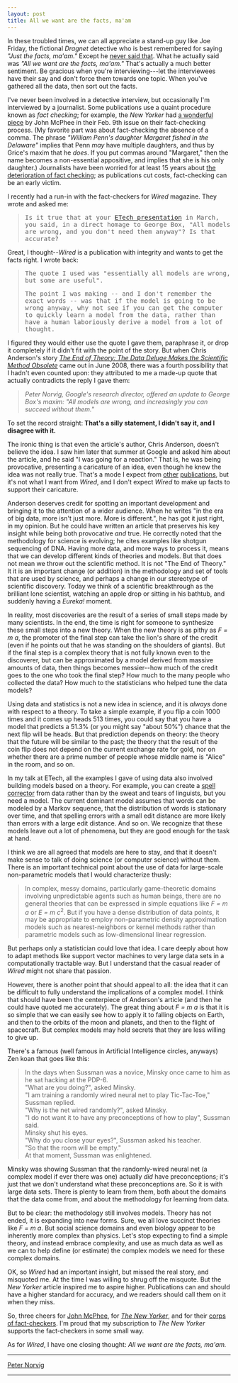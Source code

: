 ```yaml
---
layout: post
title: All we want are the facts, ma'am
---
```


In these troubled times, we can all appreciate a stand-up guy like Joe Friday, the fictional _Dragnet_ detective who is best remembered for saying _"Just the facts, ma'am."_ Except he [never said that](http://www.snopes.com/radiotv/tv/dragnet.asp). What he actually said was _"All we want are the facts, ma'am."_ That's actually a much better sentiment. Be gracious when you're interviewing---let the interviewees have their say and don't force them towards one topic. When you've gathered all the data, then sort out the facts.

I've never been involved in a detective interview, but occasionally I'm interviewed by a journalist. Some publications use a quaint procedure known as _fact checking_; for example, the _New Yorker_ had [a wonderful piece](http://www.newyorker.com/reporting/2009/02/09/090209fa_fact_mcphee) by John McPhee in their Feb. 9th issue on their fact-checking process. (My favorite part was about fact-checking the absence of a comma. The phrase _"William Penn's daughter Margaret fished in the Delaware"_ implies that Penn _may_ have multiple daughters, and thus by Grice's maxim that he _does_. If you put commas around "Margaret," then the name becomes a non-essential appositive, and implies that she is his only daughter.) Journalists have been worried for at least 15 years about [the deterioration of fact checking](http://www.encyclopedia.com/doc/1G1-15359180.html); as publications cut costs, fact-checking can be an early victim.

I recently had a run-in with the fact-checkers for _Wired_ magazine. They wrote and asked me:

> <tt>Is it true that at your [ETech presentation](http://en.oreilly.com/et2008/public/schedule/speaker/2513) in March, you said, in a direct homage to George Box, "All models are wrong, and you don't need them anyway"? Is that accurate?</tt>

Great, I thought--_Wired_ is a publication with integrity and wants to get the facts right. I wrote back:

> <tt>The quote I used was "essentially all models are wrong, but some are useful".</tt>
> 
> <tt>The point I was making -- and I don't remember the exact words -- was that if the model is going to be wrong anyway, why not see if you can get the computer to quickly learn a model from the data, rather than have a human laboriously derive a model from a lot of thought.</tt>

I figured they would either use the quote I gave them, paraphrase it, or drop it completely if it didn't fit with the point of the story. But when Chris Anderson's story [_The End of Theory: The Data Deluge Makes the Scientific Method Obsolete_](http://www.wired.com/science/discoveries/magazine/16-07/pb_theory) came out in June 2008, there was a fourth possibility that I hadn't even counted upon: they attributed to me a made-up quote that actually contradicts the reply I gave them:

> _Peter Norvig, Google's research director, offered an update to George Box's maxim: "All models are wrong, and increasingly you can succeed without them."_

To set the record straight: **That's a silly statement, I didn't say it, and I disagree with it.**

The ironic thing is that even the article's author, Chris Anderson, doesn't believe the idea. I saw him later that summer at Google and asked him about the article, and he said "I was going for a reaction." That is, he was being provocative, presenting a caricature of an idea, even though he knew the idea was not really true. That's a mode I expect from [other](http://weeklyworldnews.com/) [publications](http://www.dccomics.com/mad/), but it's not what I want from _Wired_, and I don't expect _Wired_ to make up facts to support their caricature.

Anderson deserves credit for spotting an important development and bringing it to the attention of a wider audience. When he writes "in the era of big data, more isn't just more. More is different.", he has got it just right, in my opinion. But he could have written an article that preserves his key insight while being both provocative _and_ true. He correctly noted that the methodology for science is evolving; he cites examples like shotgun sequencing of DNA. Having more data, and more ways to process it, means that we can develop different kinds of theories and models. But that does not mean we throw out the scientific method. It is not "The End of Theory." It it is an important change (or addition) in the methodology and set of tools that are used by science, and perhaps a change in our stereotype of scientific discovery. Today we think of a scientific breakthrough as the brilliant lone scientist, watching an apple drop or sitting in his bathtub, and suddenly having a _Eureka!_ moment.

In reality, most discoveries are the result of a series of small steps made by many scientists. In the end, the time is right for someone to synthesize these small steps into a new theory. When the new theory is as pithy as _F = m a_, the promoter of the final step can take the lion's share of the credit (even if he points out that he was standing on the shoulders of giants). But if the final step is a complex theory that is not fully known even to the discoverer, but can be approximated by a model derived from massive amounts of data, then things becomes messier--how much of the credit goes to the one who took the final step? How much to the many people who collected the data? How much to the statisticians who helped tune the data models?

Using data and statistics is not a new idea in science, and it is _always_ done with respect to a theory. To take a simple example, if you flip a coin 1000 times and it comes up heads 513 times, you could say that you have a model that predicts a 51.3% (or you might say "about 50%") chance that the next flip will be heads. But that prediction depends on theory: the theory that the future will be similar to the past; the theory that the result of the coin flip does not depend on the current exchange rate for gold, nor on whether there are a prime number of people whose middle name is "Alice" in the room, and so on.

In my talk at ETech, all the examples I gave of using data also involved building models based on a theory. For example, you can create a [spell corrector](spell-correct.html) from data rather than by the sweat and tears of linguists, but you need a model. The current dominant model assumes that words can be modeled by a Markov sequence, that the distribution of words is stationary over time, and that spelling errors with a small edit distance are more likely than errors with a large edit distance. And so on. We recognize that these models leave out a lot of phenomena, but they are good enough for the task at hand.

I think we are all agreed that models are here to stay, and that it doesn't make sense to talk of doing science (or computer science) without them. There is an important technical point about the use of data for large-scale non-parametric models that I would characterize thusly:

> In complex, messy domains, particularly game-theoretic domains involving unpredictable agents such as human beings, there are no general theories that can be expressed in simple equations like _F = m a_ or _E = m c_<sup>2</sup>. But if you have a dense distribution of data points, it may be appropriate to employ non-parametric density approximation models such as nearest-neighbors or kernel methods rather than parametric models such as low-dimensional linear regression.

But perhaps only a statistician could love that idea. I care deeply about how to adapt methods like support vector machines to very large data sets in a computationally tractable way. But I understand that the casual reader of _Wired_ might not share that passion.

However, there is another point that should appeal to all: the idea that it can be difficult to fully understand the implications of a complex model. I think that should have been the centerpiece of Anderson's article (and then he could have quoted me accurately). The great thing about _F = m a_ is that it is so simple that we can easily see how to apply it to falling objects on Earth, and then to the orbits of the moon and planets, and then to the flight of spacecraft. But complex models may hold secrets that they are less willing to give up.

There's a famous (well famous in Artificial Intelligence circles, anyways) Zen koan that goes like this:

> In the days when Sussman was a novice, Minsky once came to him as he sat hacking at the PDP-6.  
> "What are you doing?", asked Minsky.  
> "I am training a randomly wired neural net to play Tic-Tac-Toe," Sussman replied.  
> "Why is the net wired randomly?", asked Minsky.  
> "I do not want it to have any preconceptions of how to play", Sussman said.  
> Minsky shut his eyes.  
> "Why do you close your eyes?", Sussman asked his teacher.  
> "So that the room will be empty."  
> At that moment, Sussman was enlightened.

Minsky was showing Sussman that the randomly-wired neural net (a complex model if ever there was one) actually _did_ have preconceptions; it's just that we don't understand what these preconceptions are. So it is with large data sets. There is plenty to learn from them, both about the domains that the data come from, and about the methodology for learning from data.

But to be clear: the methodology still involves models. Theory has not ended, it is expanding into new forms. Sure, we all love succinct theories like _F = m a_. But social science domains and even biology appear to be inherently more complex than physics. Let's stop expecting to find a simple theory, and instead embrace complexity, and use as much data as well as we can to help define (or estimate) the complex models we need for these complex domains.

OK, so _Wired_ had an important insight, but missed the real story, and misquoted me. At the time I was willing to shrug off the misquote. But the _New Yorker_ article inspired me to aspire higher. Publications can and should have a higher standard for accuracy, and we readers should call them on it when they miss.

So, three cheers for [John McPhee](http://www.johnmcphee.com/), for [_The New Yorker_](http://newyorker.com), and for their [corps of fact-checkers](http://www.newyorker.com/reporting/2009/02/09/090209fa_fact_mcphee). I'm proud that my subscription to _The New Yorker_ supports the fact-checkers in some small way.

As for _Wired_, I have one closing thought: _All we want are the facts, ma'am._

* * *

[Peter Norvig](/)

* * *
